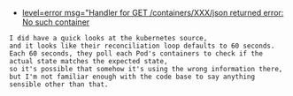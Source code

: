 - [level=error msg="Handler for GET /containers/XXX/json returned error: No such container](https://github.com/moby/moby/issues/29056)
```
I did have a quick looks at the kubernetes source, 
and it looks like their reconciliation loop defaults to 60 seconds.
Each 60 seconds, they poll each Pod's containers to check if the actual state matches the expected state,
so it's possible that somehow it's using the wrong information there, but I'm not familiar enough with the code base to say anything sensible other than that.
```